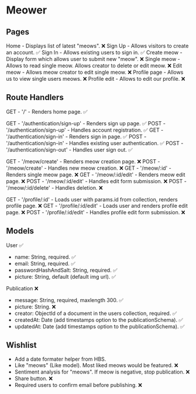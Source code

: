 # Meower

## Pages

Home - Displays list of latest "meows". ❌
Sign Up - Allows visitors to create an account. ✅
Sign In - Allows existing users to sign in. ✅
Create meow - Display form which allows user to submit new "meow". ❌
Single meow - Allows to read single meow. Allows creator to delete or edit meow. ❌
Edit meow - Allows meow creator to edit single meow. ❌
Profile page - Allows us to view single users meows. ❌
Profile edit - Allows to edit our profile. ❌

## Route Handlers

GET - '/' - Renders home page. ✅

GET - '/authentication/sign-up' - Renders sign up page. ✅
POST - '/authentication/sign-up' - Handles account registration. ✅
GET - '/authentication/sign-in' - Renders sign in page. ✅
POST - '/authentication/sign-in' - Handles existing user authentication. ✅
POST - '/authentication/sign-out' - Handles user sign out. ✅

GET - '/meow/create' - Renders meow creation page. ❌
POST - '/meow/create' - Handles new meow creation. ❌
GET - '/meow/:id' - Renders single meow page. ❌
GET - '/meow/:id/edit' - Renders meow edit page. ❌
POST - '/meow/:id/edit' - Handles edit form submission. ❌
POST - '/meow/:id/delete' - Handles deletion. ❌

GET - '/profile/:id' - Loads user with params.id from collection, renders profile page. ❌
GET - '/profile/:id/edit' - Loads user and renders profile edit page. ❌
POST - '/profile/:id/edit' - Handles profile edit form submission. ❌

## Models

User ✅

- name: String, required. ✅
- email: String, required. ✅
- passwordHashAndSalt: String, required. ✅
- picture: String, default (default img url). ✅

Publication ❌

- message: String, required, maxlength 300. ✅
- picture: String. ❌
- creator: ObjectId of a document in the users collection, required. ✅
- createdAt: Date (add timestamps option to the publicationSchema). ✅
- updatedAt: Date (add timestamps option to the publicationSchema). ✅

## Wishlist

- Add a date formater helper from HBS.
- Like "meows" (Like model). Most liked meows would be featured. ❌
- Sentiment analysis for "meows". If meow is negative, stop publication. ❌
- Share button. ❌
- Required users to confirm email before publishing. ❌
